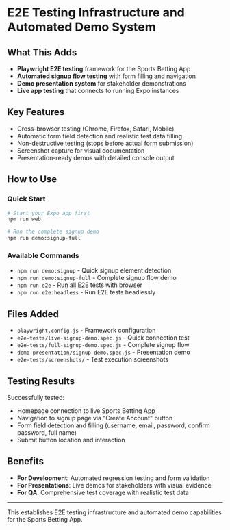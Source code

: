 # E2E Testing Infrastructure and Automated Demo System

## What This Adds
- **Playwright E2E testing** framework for the Sports Betting App
- **Automated signup flow testing** with form filling and navigation
- **Demo presentation system** for stakeholder demonstrations
- **Live app testing** that connects to running Expo instances

## Key Features
- Cross-browser testing (Chrome, Firefox, Safari, Mobile)
- Automatic form field detection and realistic test data filling
- Non-destructive testing (stops before actual form submission)
- Screenshot capture for visual documentation
- Presentation-ready demos with detailed console output

## How to Use

### Quick Start
```bash
# Start your Expo app first
npm run web

# Run the complete signup demo
npm run demo:signup-full
```

### Available Commands
- `npm run demo:signup` - Quick signup element detection
- `npm run demo:signup-full` - Complete signup flow demo
- `npm run e2e` - Run all E2E tests with browser
- `npm run e2e:headless` - Run E2E tests headlessly

## Files Added
- `playwright.config.js` - Framework configuration
- `e2e-tests/live-signup-demo.spec.js` - Quick connection test
- `e2e-tests/full-signup-demo.spec.js` - Complete signup flow
- `demo-presentation/signup-demo.spec.js` - Presentation demo
- `e2e-tests/screenshots/` - Test execution screenshots

## Testing Results
Successfully tested:
- Homepage connection to live Sports Betting App
- Navigation to signup page via "Create Account" button
- Form field detection and filling (username, email, password, confirm password, full name)
- Submit button location and interaction

## Benefits
- **For Development**: Automated regression testing and form validation
- **For Presentations**: Live demos for stakeholders with visual evidence
- **For QA**: Comprehensive test coverage with realistic test data

---

This establishes E2E testing infrastructure and automated demo capabilities for the Sports Betting App.